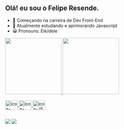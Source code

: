 ## Olá! eu sou o Felipe Resende.

- 🔭 Começando na carreira de Dev Front-End
- 🌱 Atualmente estudando e aprimorando Javascript
- 😀 Pronouns: Ele/dele
  
<div>
  <a href=https://github.com/felipe-resende-oliveira>
  <img height="180em" src="https://github-readme-stats.vercel.app/api?username=felipe-resende-oliveira&show_icons=true&include_all_commits=true&theme=dracula"/>
  <img height="180em" src="https://github-readme-stats.vercel.app/api/top-langs/?username=felipe-resende-oliveira&layout=compact&theme=dracula"/>
</div>
<div style="display: inline_block"><br>
  <img align="center" alt="icon-HTML" height="30" width="40" src="https://cdn.jsdelivr.net/gh/devicons/devicon@latest/icons/html5/html5-original.svg" />
  <img align="center" alt="icon-CSS" height="30" width="40" src="https://cdn.jsdelivr.net/gh/devicons/devicon@latest/icons/css3/css3-original.svg" />
  <img align="center" alt="icon-JS" height="30" width="40" src="https://cdn.jsdelivr.net/gh/devicons/devicon@latest/icons/javascript/javascript-original.svg" />
</div>

  ##

  <div>
    <a href="mailto:feliperesendeoliveira300806@gmail.com"><img src="https://img.shields.io/badge/Gmail-D14836?style=for-the-badge&logo=gmail&logoColor=white" target="_blank"></a>
    <a href="www.linkedin.com/in/felipe-resende-oliveira-5b8747214"><img src="https://img.shields.io/badge/LinkedIn-0077B5?style=for-the-badge&logo=linkedin&logoColor=white" target="_blank"></a>
  </div>

          
